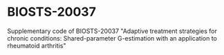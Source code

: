 # BIOSTS-20037
Supplementary code of BIOSTS-20037 "Adaptive treatment strategies for chronic conditions: Shared-parameter G-estimation with an application to rheumatoid arthritis"

